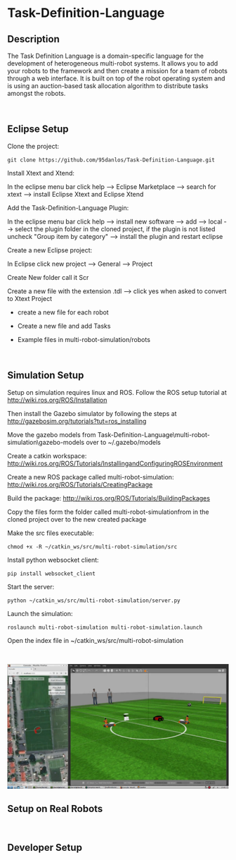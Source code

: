 # Task-Definition-Language

## Description
The Task Definition Language is a domain-specific language for the development of heterogeneous multi-robot systems. It allows you to add your robots to the framework and then create a mission for a team of robots through a web interface. It is built on top of the robot operating system and is using an auction-based task allocation algorithm to distribute tasks amongst the robots.


<br />

## Eclipse Setup

Clone the project:

```
git clone https://github.com/95danlos/Task-Definition-Language.git
```

Install Xtext and Xtend:

In the eclipse menu bar click help --> Eclipse Marketplace --> search for xtext --> install Eclipse Xtext and Eclipse Xtend

Add the Task-Definition-Language Plugin:

In the eclipse menu bar click help --> install new software --> add --> local --> select the plugin folder in the cloned project, if the plugin is not listed uncheck "Group item by category" --> install the plugin and restart eclipse


Create a new Eclipse project:

In Eclipse click new project --> General --> Project

Create New folder call it Scr

Create a new file with the extension .tdl --> click yes when asked to convert to Xtext Project

* create a new file for each robot

* Create a new file and add Tasks

* Example files in multi-robot-simulation/robots


<br />

## Simulation Setup

Setup on simulation requires linux and ROS. Follow the ROS setup tutorial at http://wiki.ros.org/ROS/Installation

Then install the Gazebo simulator by following the steps at http://gazebosim.org/tutorials?tut=ros_installing

Move the gazebo models from Task-Definition-Language\multi-robot-simulation\gazebo-models over to ~/.gazebo/models

Create a catkin workspace: http://wiki.ros.org/ROS/Tutorials/InstallingandConfiguringROSEnvironment

Create a new ROS package called multi-robot-simulation: http://wiki.ros.org/ROS/Tutorials/CreatingPackage

Build the package: http://wiki.ros.org/ROS/Tutorials/BuildingPackages

Copy the files form the folder called multi-robot-simulationfrom in the cloned project over to the new created package

Make the src files executable:

```
chmod +x -R ~/catkin_ws/src/multi-robot-simulation/src
```

Install python websocket client: 

```
pip install websocket_client
```

Start the server:

```
python ~/catkin_ws/src/multi-robot-simulation/server.py
```


Launch the simulation:

```
roslaunch multi-robot-simulation multi-robot-simulation.launch
```

Open the index file in ~/catkin_ws/src/multi-robot-simulation


<br /> 

![alt text](https://github.com/95danlos/Task-Definition-Language/blob/master/images/simulation_demo_img_2.png)


## Setup on Real Robots





<br />

## Developer Setup





